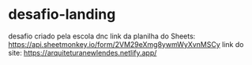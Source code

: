 # desafio-landing
 desafio criado pela escola dnc 
link da planilha do Sheets: https://api.sheetmonkey.io/form/2VM29eXmg8ywmWyXvnMSCy
link do site: https://arquiteturanewlendes.netlify.app/
